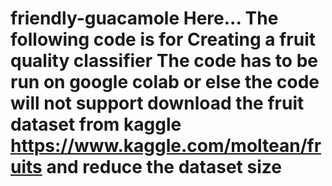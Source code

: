# friendly-guacamole Here... The following code is for Creating a fruit quality classifier The code has to be run on google colab  or else the code will not support download the fruit dataset from kaggle https://www.kaggle.com/moltean/fruits and reduce the dataset size 
